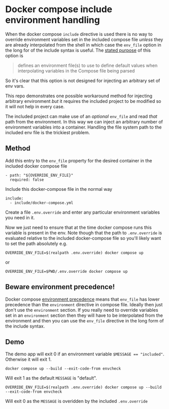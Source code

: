 # Docker compose include environment handling

When the docker compose `include` directive is used there is no way to override environment variables set in the included compose file _unless_ they are already interpolated from the shell in which case the `env_file` option in the long for of the include syntax is useful. The [stated purpose](https://docs.docker.com/compose/compose-file/14-include/#env_file) of this option is

> defines an environment file(s) to use to define default values when interpolating variables in the Compose file being parsed

So it's clear that this option is not designed for injecting an arbitrary set of env vars.

This repo demonstrates one possible workaround method for injecting arbitrary environment _but_ it requires the included project to be modified so it will not help in every case.

The included project can make use of an _optional_ `env_file` and read _that_ path from the environment. In this way we can inject an arbitrary number of environment variables into a container. Handling the file system path to the included env file is the trickiest problem.

## Method

Add this entry to the `env_file` property for the desired container in the included docker compose file

```
- path: "${OVERRIDE_ENV_FILE}"
  required: false
```

Include this docker-compose file in the normal way

```
include:
  - include/docker-compose.yml
```

Create a file `.env.override` and enter any particular environment variables you need in it.

Now we just need to ensure that at the time docker compose runs this variable is present in the env. Note though that the path to `.env.override` is evaluated relative to the included docker-compose file so you'll likely want to set the path absolutely e.g.

```
OVERRIDE_ENV_FILE=$(realpath .env.override) docker compose up
```

or

```
OVERRIDE_ENV_FILE=$PWD/.env.override docker compose up
```

## Beware environment precedence!

Docker compose [environment precedence](https://docs.docker.com/compose/environment-variables/envvars-precedence/) means that `env_file` has lower precedence than the `environment` directive in compose file. Ideally then just don't use the `environment` section. If you really need to override variables set in an `environment` section then they will have to be interpolated from the environment and then you can use the `env_file` directive in the long form of the include syntax.

## Demo

The demo app will exit 0 if an environment variable `$MESSAGE == "included"`. Otherwise it will exit 1.

```
docker compose up --build --exit-code-from envcheck
```

Will exit 1 as the default `MESSAGE` is "default".

```
OVERRIDE_ENV_FILE=$(realpath .env.override) docker compose up --build --exit-code-from envcheck
```

Will exit 0 as the `MESSAGE` is overidden by the included `.env.override`
